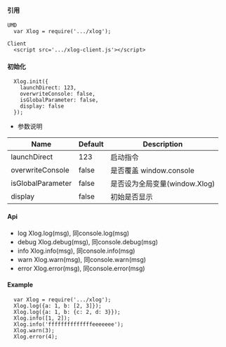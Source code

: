 #### 引用 
```
UMD
  var Xlog = require('.../xlog');

Client
  <script src='.../xlog-client.js'></script>
```
#### 初始化
```
  Xlog.init({
    launchDirect: 123,
    overwriteConsole: false,
    isGlobalParameter: false,
    display: false
  });
```
- 参数说明

| Name        | Default           | Description  |
| ------------- |-----------| ---------------------|
| launchDirect      | 123 | 启动指令 |
| overwriteConsole      | false      | 是否覆盖 window.console |
| isGlobalParameter | false      | 是否设为全局变量(window.Xlog) |
| display| false      | 初始是否显示 |

#### Api
- log
  Xlog.log(msg), 同console.log(msg)
- debug
  Xlog.debug(msg), 同console.debug(msg)
- info
  Xlog.info(msg), 同console.info(msg)
- warn
  Xlog.warn(msg), 同console.warn(msg)
- error
  Xlog.error(msg), 同console.error(msg)

#### Example
```
  var Xlog = require('.../xlog');
  Xlog.log({a: 1, b: [2, 3]});
  Xlog.log({a: 1, b: {c: 2, d: 3}});
  Xlog.info([1, 2]);
  Xlog.info('ffffffffffffffeeeeeee');
  Xlog.warn(3);
  Xlog.error(4);
```

